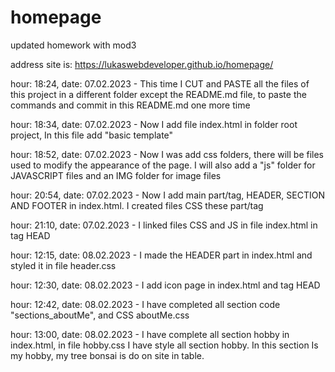 # homepage
updated homework with mod3

address site is:
https://lukaswebdeveloper.github.io/homepage/



hour: 18:24,    date: 07.02.2023    -   This time I CUT and PASTE all the files of this project in a different folder except the README.md file, to paste the commands and commit in this README.md one more time

hour: 18:34,    date: 07.02.2023    -   Now I add file index.html in folder root project, In this file add "basic template"

hour: 18:52,    date: 07.02.2023    -   Now I was add css folders, there will be files used to modify the appearance of the page. I will also add a "js" folder for JAVASCRIPT files and an IMG folder for image files

hour: 20:54,    date: 07.02.2023    -   Now I add main part/tag, HEADER, SECTION AND FOOTER in index.html. I created files CSS these part/tag

hour: 21:10,    date: 07.02.2023    -   I linked  files CSS and JS in file index.html in tag HEAD

hour: 12:15,    date: 08.02.2023    -   I made the HEADER part in index.html and styled it in file header.css

hour: 12:30,    date: 08.02.2023    -   I add icon page in index.html and tag HEAD

hour: 12:42,    date: 08.02.2023    -   I have completed all section code "sections_aboutMe", and CSS aboutMe.css

hour: 13:00,    date: 08.02.2023    -   I have complete all section hobby in index.html, in file hobby.css I have style  all section hobby. In this section Is my hobby, my tree bonsai is do on site in table.